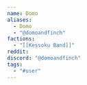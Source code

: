 ```yaml
---
name: Domo
aliases:
  - Domo
  - "@domoandfinch"
factions:
  - "[[Kessoku Band]]"
reddit: 
discord: "@domoandfinch"
tags:
  - "#user"
---
```

